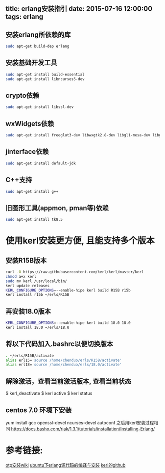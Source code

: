 title: erlang安装指引
date: 2015-07-16 12:00:00
tags: erlang
---
## 安装erlang所依赖的库
```bash
sudo apt-get build-dep erlang
```
<!--more-->
## 安装基础开发工具
```bash
sudo apt-get install build-essential
sudo apt-get install libncurses5-dev
```

## crypto依赖
```bash
sudo apt-get install libssl-dev 
```
## wxWidgets依赖
```bash
sudo apt-get install freeglut3-dev libwxgtk2.8-dev libgl1-mesa-dev libglu1-mesa-dev libpng3
```
## jinterface依赖
```bash
sudo apt-get install default-jdk
```
## C++支持
```bash
sudo apt-get install g++
```
## 旧图形工具(appmon, pman等)依赖 
```bash
sudo apt-get install tk8.5   
```

# 使用kerl安装更方便, 且能支持多个版本
## 安装R15B版本
```bash
curl -O https://raw.githubusercontent.com/kerl/kerl/master/kerl
chmod a+x kerl
sudo mv kerl /usr/local/bin/
kerl update releases
KERL_CONFIGURE_OPTIONS=--enable-hipe kerl build R15B r15b
kerl install r15b ~/erls/R15B
```
## 再安装18.0版本
```bash
KERL_CONFIGURE_OPTIONS=--enable-hipe kerl build 18.0 18.0
kerl install 18.0 ~/erls/18.0
```
## 将以下代码加入.bashrc以便切换版本
```bash
. ~/erls/R15B/activate
alias erl15='source /home/chenduo/erls/R15B/activate'  
alias erl18='source /home/chenduo/erls/18.0/activate'    
```

## 解除激活，查看当前激活版本, 查看当前状态
$ kerl_deactivate
$ kerl active
$ kerl status

## centos 7.0 环境下安装
yum install gcc openssl-devel ncurses-devel autoconf
之后用kerl安装过程相同
https://docs.basho.com/riak/1.3.1/tutorials/installation/Installing-Erlang/

# 参考链接:
[otp安装wiki][1]
[ubuntu下erlang源代码的编译与安装][2]
[kerl的github][3]

  [1]: https://github.com/erlang/otp/wiki/Installation
  [2]: http://cryolite.iteye.com/blog/356419
  [3]: https://github.com/yrashk/kerl

